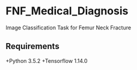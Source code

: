 # FNF_Medical_Diagnosis
Image Classification Task for Femur Neck Fracture


Requirements
------------
+Python 3.5.2
+Tensorflow 1.14.0

